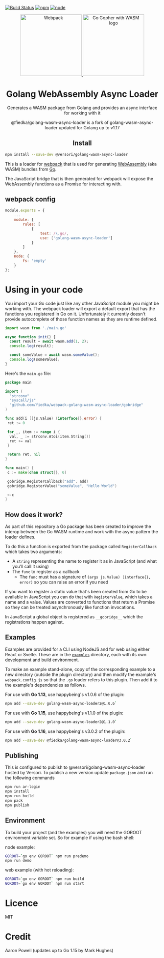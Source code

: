 [![Build Status][build]][build-url]
[![npm][npm]][npm-url]
[![node][node]][node-url]

<div align="center">
  <a href="https://github.com/webpack/webpack">
    <img width="200" height="200" alt="Webpack" src="https://webpack.js.org/assets/icon-square-big.svg" />
  </a>

  <img height="200" src="./docs/wasm-gopher.png" alt="Go Gopher with WASM logo" />

  <h1>Golang WebAssembly Async Loader</h1>
  <p>Generates a WASM package from Golang and provides an async interface for working with it</p>
  <p>@fiedka/golang-wasm-async-loader is a fork of golang-wasm-async-loader updated for Golang up to v1.17</p>
</div>

<h2 align="center">Install</h2>

```bash
npm install --save-dev @versori/golang-wasm-async-loader
```

This is a loader for [webpack](https://webpack.js.org/) that is used for generating [WebAssembly](https://webassembly.org/) (aka WASM) bundles from [Go](https://golang.org).

The JavaScript bridge that is then generated for webpack will expose the WebAssembly functions as a Promise for interacting with.

## webpack config

```js
module.exports = {
    ...
    module: {
        rules: [
            {
                test: /\.go/,
                use: ['golang-wasm-async-loader']
            }
        ]
    },
    node: {
        fs: 'empty'
    }
};
```

# Using in your code

You import your Go code just like any other JavaScript module you might be working with. The webpack loader will export a default export that has the functions you registered in Go on it. Unfortunately it currently doesn't provide autocomplete of those function names as they are runtime defined.

```js
import wasm from './main.go'

async function init() {
  const result = await wasm.add(1, 2);
  console.log(result);

  const someValue = await wasm.someValue();
  console.log(someValue);
}
```

Here's the `main.go` file:

```go
package main

import (
  "strconv"
  "syscall/js"
  "github.com/fiedka/webpack-golang-wasm-async-loader/gobridge"
)

func add(i []js.Value) (interface{},error) {
 ret := 0

 for _, item := range i {
  val, _ := strconv.Atoi(item.String())
  ret += val
 }

 return ret, nil
}

func main() {
 c := make(chan struct{}, 0)

 gobridge.RegisterCallback("add", add)
 gobridge.RegisterValue("someValue", "Hello World")

 <-c
}
```

## How does it work?

As part of this repository a Go package has been created to improve the interop between the Go WASM runtime and work with the async pattern the loader defines.

To do this a function is exported from the package called `RegisterCallback` which takes two arguments:

* A `string` representing the name to register it as in JavaScript (and what you'll call it using)
* The `func` to register as a callback
  * The `func` must has a signature of `(args js.Value) (interface{}, error)` so you can raise an error if you need

If you want to register a static value that's been created from Go to be available in JavaScript you can do that with `RegisterValue`, which takes a name and a value. Values are converted to functions that return a Promise so they can be treated asynchronously like function invocations.

In JavaScript a global object is registered as `__gobridge__` which the registrations happen against.

## Examples

Examples are provided for a CLI using NodeJS and for web using either React or Svelte. These are in the [`examples`](https://github.com/fiedka/webpack-golang-wasm-async-loader/tree/main/examples) directory, each with its own development and build environment.

To make an example stand-alone, copy of the corresponding example to a new directory (outside the plugin directory) and then modify the example's `webpack.config.js` so that the `.go` loader refers to this plugin. Then add it to the example's dependencies as follows.

For use with **Go 1.13**, use happybeing's v1.0.6 of the plugin:

```bash
npm add --save-dev golang-wasm-async-loader2@1.0.6`
```

For use with **Go 1.15**, use happybeing's v1.1.0 of the plugin:

```bash
npm add --save-dev golang-wasm-async-loader2@1.1.0`
```

For use with **Go 1.16**, use happybeing's v3.0.2 of the plugin:

```bash
npm add --save-dev @fiedka/golang-wasm-async-loader@3.0.2`
```

## Publishing

This is configured to publish to @versori/golang-wasm-async-loader hosted by Versori.
To publish a new version update `package.json` and run the following commands

```bash
npm run ar-login
npm install
npm run build
npm pack
npm publish
```

## Environment

To build your project (and the examples) you will need the GOROOT environment variable set. So for example if using the bash shell:

node example:

```bash
GOROOT=`go env GOROOT` npm run predemo
npm run demo
```

web example (with hot reloading):

```bash
GOROOT=`go env GOROOT` npm run build
GOROOT=`go env GOROOT` npm run start
```

# Licence

MIT

# Credit

Aaron Powell (updates up to Go 1.15 by Mark Hughes)

[build]: https://img.shields.io/github/actions/workflow/status/fiedka/webpack-golang-wasm-async-loader/buid.yml
[build-url]: https://github.com/fiedka/webpack-golang-wasm-async-loader/actions

[npm]: https://img.shields.io/npm/v/@fiedka/golang-wasm-async-loader.svg
[npm-url]: https://npmjs.com/package/@fiedka/golang-wasm-async-loader

[node]: https://img.shields.io/node/v/@fiedka/golang-wasm-async-loader.svg
[node-url]: https://nodejs.org
